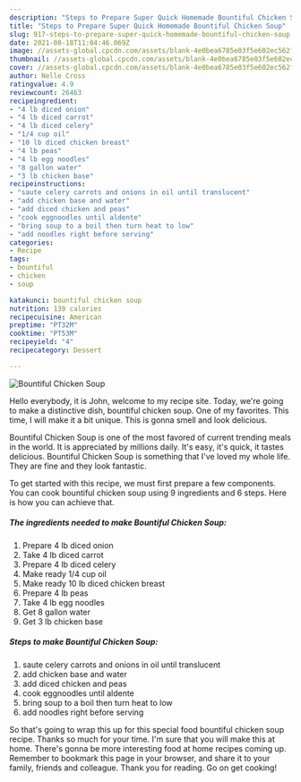 ```yaml
---
description: "Steps to Prepare Super Quick Homemade Bountiful Chicken Soup"
title: "Steps to Prepare Super Quick Homemade Bountiful Chicken Soup"
slug: 917-steps-to-prepare-super-quick-homemade-bountiful-chicken-soup
date: 2021-08-18T11:04:46.069Z
image: //assets-global.cpcdn.com/assets/blank-4e0bea6785e03f5e602ec562f230caae08da540cada707380b4fe1bbebba43da.png
thumbnail: //assets-global.cpcdn.com/assets/blank-4e0bea6785e03f5e602ec562f230caae08da540cada707380b4fe1bbebba43da.png
cover: //assets-global.cpcdn.com/assets/blank-4e0bea6785e03f5e602ec562f230caae08da540cada707380b4fe1bbebba43da.png
author: Nelle Cross
ratingvalue: 4.9
reviewcount: 26463
recipeingredient:
- "4 lb diced onion"
- "4 lb diced carrot"
- "4 lb diced celery"
- "1/4 cup oil"
- "10 lb diced chicken breast"
- "4 lb peas"
- "4 lb egg noodles"
- "8 gallon water"
- "3 lb chicken base"
recipeinstructions:
- "saute celery carrots and onions in oil until translucent"
- "add chicken base and water"
- "add diced chicken and peas"
- "cook eggnoodles until aldente"
- "bring soup to a boil then turn heat to low"
- "add noodles right before serving"
categories:
- Recipe
tags:
- bountiful
- chicken
- soup

katakunci: bountiful chicken soup 
nutrition: 139 calories
recipecuisine: American
preptime: "PT32M"
cooktime: "PT53M"
recipeyield: "4"
recipecategory: Dessert

---
```



![Bountiful Chicken Soup](//assets-global.cpcdn.com/assets/blank-4e0bea6785e03f5e602ec562f230caae08da540cada707380b4fe1bbebba43da.png)

Hello everybody, it is John, welcome to my recipe site. Today, we're going to make a distinctive dish, bountiful chicken soup. One of my favorites. This time, I will make it a bit unique. This is gonna smell and look delicious.

Bountiful Chicken Soup is one of the most favored of current trending meals in the world. It is appreciated by millions daily. It's easy, it's quick, it tastes delicious. Bountiful Chicken Soup is something that I've loved my whole life. They are fine and they look fantastic.




To get started with this recipe, we must first prepare a few components. You can cook bountiful chicken soup using 9 ingredients and 6 steps. Here is how you can achieve that.

<!--inarticleads1-->

##### The ingredients needed to make Bountiful Chicken Soup:

1. Prepare 4 lb diced onion
1. Take 4 lb diced carrot
1. Prepare 4 lb diced celery
1. Make ready 1/4 cup oil
1. Make ready 10 lb diced chicken breast
1. Prepare 4 lb peas
1. Take 4 lb egg noodles
1. Get 8 gallon water
1. Get 3 lb chicken base




<!--inarticleads2-->

##### Steps to make Bountiful Chicken Soup:

1. saute celery carrots and onions in oil until translucent
1. add chicken base and water
1. add diced chicken and peas
1. cook eggnoodles until aldente
1. bring soup to a boil then turn heat to low
1. add noodles right before serving




So that's going to wrap this up for this special food bountiful chicken soup recipe. Thanks so much for your time. I'm sure that you will make this at home. There's gonna be more interesting food at home recipes coming up. Remember to bookmark this page in your browser, and share it to your family, friends and colleague. Thank you for reading. Go on get cooking!

